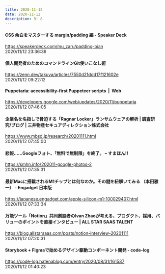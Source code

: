 ```yaml
---
title: 2020-11-12
date: 2020-11-12
description: B! 8
---
```


#### CSS 余白をマスターする margin/padding 編 - Speaker Deck
https://speakerdeck.com/mu_zaru/padding-bian<br>
2020/11/12 23:36:39<br>


#### 個人開発者のためのコマンドラインGit使いこなし術
https://zenn.dev/takuya/articles/7550d21ddd17f121602e<br>
2020/11/12 09:22:12<br>


#### Puppetaria: accessibility-first Puppeteer scripts  |  Web
https://developers.google.com/web/updates/2020/11/puppetaria<br>
2020/11/12 07:46:05<br>


#### 企業名を名指しで脅迫する「Ragnar Locker」ランサムウェアの解析 | 調査研究/ブログ | 三井物産セキュアディレクション株式会社
https://www.mbsd.jp/research/20201111.html<br>
2020/11/12 07:45:00<br>


#### 悲報……Googleフォト、「無料で無制限」を終了。 – すまほん!!
https://smhn.info/202011-google-photos-2<br>
2020/11/12 07:35:31<br>


#### 最新Macに搭載されるM1チップとは何なのか。その謎を紐解いてみる （本田雅一） - Engadget 日本版
https://japanese.engadget.com/apple-silicon-m1-100029407.html<br>
2020/11/12 07:33:34<br>


#### 万能ツール「Notion」共同創設者のIvan Zhaoが考える、プロダクト、採用、バリューのポイントを直接インタビュー | ALL STAR SAAS TALENT
https://blog.allstarsaas.com/posts/notion-interview-20201111<br>
2020/11/12 07:20:31<br>


#### Storybook + Figmaで始めるデザイン駆動コンポーネント開発 - code-log
https://code-log.hatenablog.com/entry/2020/08/31/161537<br>
2020/11/12 01:40:23<br>


